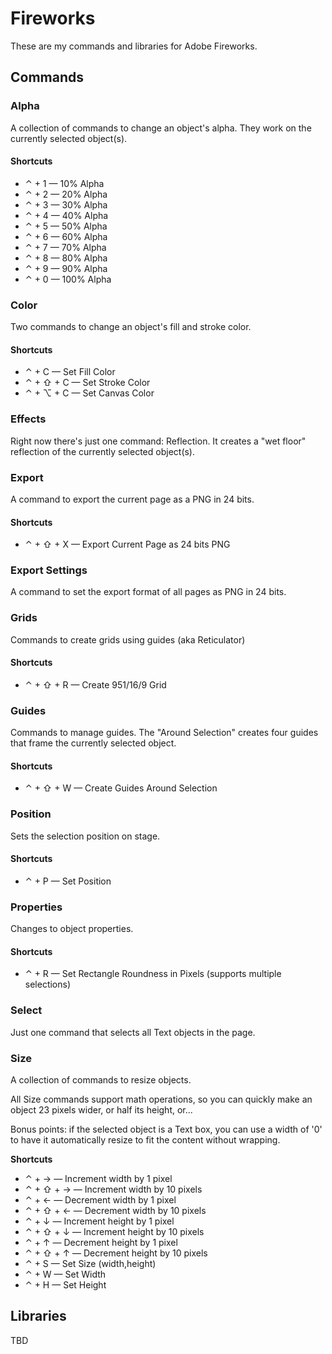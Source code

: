 # Fireworks

These are my commands and libraries for Adobe Fireworks.

## Commands

### Alpha
A collection of commands to change an object's alpha. They work on the currently selected object(s).

#### Shortcuts
* &#x2303; + 1 — 10% Alpha
* &#x2303; + 2 — 20% Alpha
* &#x2303; + 3 — 30% Alpha
* &#x2303; + 4 — 40% Alpha
* &#x2303; + 5 — 50% Alpha
* &#x2303; + 6 — 60% Alpha
* &#x2303; + 7 — 70% Alpha
* &#x2303; + 8 — 80% Alpha
* &#x2303; + 9 — 90% Alpha
* &#x2303; + 0 — 100% Alpha

### Color
Two commands to change an object's fill and stroke color.

#### Shortcuts
* &#x2303; + C — Set Fill Color
* &#x2303; + &#x21E7; + C — Set Stroke Color
* &#x2303; + &#x2325; + C — Set Canvas Color

### Effects
Right now there's just one command: Reflection. It creates a "wet floor" reflection of the currently selected object(s).

### Export
A command to export the current page as a PNG in 24 bits.

#### Shortcuts
* &#x2303; + &#x21E7; + X — Export Current Page as 24 bits PNG

### Export Settings
A command to set the export format of all pages as PNG in 24 bits.

### Grids
Commands to create grids using guides (aka Reticulator)

#### Shortcuts
* &#x2303; + &#x21E7; + R — Create 951/16/9 Grid

### Guides
Commands to manage guides. The "Around Selection" creates four guides that frame the currently selected object.

#### Shortcuts
* &#x2303; + &#x21E7; + W — Create Guides Around Selection


### Position
Sets the selection position on stage.

#### Shortcuts
* &#x2303; + P — Set Position

### Properties
Changes to object properties.

#### Shortcuts
* &#x2303; + R — Set Rectangle Roundness in Pixels (supports multiple selections)

### Select
Just one command that selects all Text objects in the page.

### Size
A collection of commands to resize objects.

All Size commands support math operations, so you can quickly make an object 23 pixels wider, or half its height, or...

Bonus points: if the selected object is a Text box, you can use a width of '0' to have it automatically resize to fit the content without wrapping.

**Shortcuts**

- &#x2303; + &#x2192; — Increment width by 1 pixel
- &#x2303; + &#x21E7; + &#x2192; — Increment width by 10 pixels
- &#x2303; + &#x2190; — Decrement width by 1 pixel
- &#x2303; + &#x21E7; + &#x2190; — Decrement width by 10 pixels
- &#x2303; + &#x2193; — Increment height by 1 pixel
- &#x2303; + &#x21E7; + &#x2193; — Increment height by 10 pixels
- &#x2303; + &#x2191; — Decrement height by 1 pixel
- &#x2303; + &#x21E7; + &#x2191; — Decrement height by 10 pixels
- &#x2303; + S — Set Size (width,height)
- &#x2303; + W — Set Width
- &#x2303; + H — Set Height


## Libraries

TBD